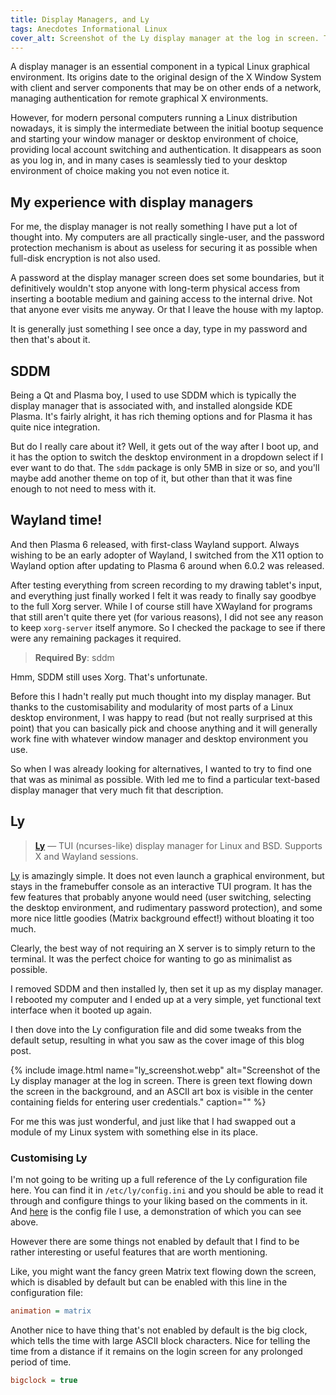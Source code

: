 ```yaml
---
title: Display Managers, and Ly
tags: Anecdotes Informational Linux
cover_alt: Screenshot of the Ly display manager at the log in screen. There is green text flowing down the screen in the background, and an ASCII art box is visible in the center containing fields for entering user credentials.
---
```


A display manager is an essential component in a typical Linux graphical environment. Its origins date to the original design of the X Window System with client and server components that may be on other ends of a network, managing authentication for remote graphical X environments.

However, for modern personal computers running a Linux distribution nowadays, it is simply the intermediate between the initial bootup sequence and starting your window manager or desktop environment of choice, providing local account switching and authentication. It disappears as soon as you log in, and in many cases is seamlessly tied to your desktop environment of choice making you not even notice it.

<!--more-->

## My experience with display managers
For me, the display manager is not really something I have put a lot of thought into. My computers are all practically single-user, and the password protection mechanism is about as useless for securing it as possible when full-disk encryption is not also used.

A password at the display manager screen does set some boundaries, but it definitively wouldn't stop anyone with long-term physical access from inserting a bootable medium and gaining access to the internal drive. Not that anyone ever visits me anyway. Or that I leave the house with my laptop.

It is generally just something I see once a day, type in my password and then that's about it.

## SDDM
Being a Qt and Plasma boy, I used to use SDDM which is typically the display manager that is associated with, and installed alongside KDE Plasma. It's fairly alright, it has rich theming options and for Plasma it has quite nice integration.

But do I really care about it? Well, it gets out of the way after I boot up, and it has the option to switch the desktop environment in a dropdown select if I ever want to do that. The `sddm` package is only 5MB in size or so, and you'll maybe add another theme on top of it, but other than that it was fine enough to not need to mess with it.

## Wayland time!
And then Plasma 6 released, with first-class Wayland support. Always wishing to be an early adopter of Wayland, I switched from the X11 option to Wayland option after updating to Plasma 6 around when 6.0.2 was released.

After testing everything from screen recording to my drawing tablet's input, and everything just finally worked I felt it was ready to finally say goodbye to the full Xorg server. While I of course still have XWayland for programs that still aren't quite there yet (for various reasons), I did not see any reason to keep `xorg-server` itself anymore. So I checked the package to see if there were any remaining packages it required.

> **Required By**: sddm

Hmm, SDDM still uses Xorg. That's unfortunate.

Before this I hadn't really put much thought into my display manager. But thanks to the customisability and modularity of most parts of a Linux desktop environment, I was happy to read (but not really surprised at this point) that you can basically pick and choose anything and it will generally work fine with whatever window manager and desktop environment you use.

So when I was already looking for alternatives, I wanted to try to find one that was as minimal as possible. With led me to find a particular text-based display manager that very much fit that description.

## Ly
> [**Ly**](https://github.com/fairyglade/ly) — TUI (ncurses-like) display manager for Linux and BSD. Supports X and Wayland sessions.

[Ly](https://github.com/fairyglade/ly) is amazingly simple. It does not even launch a graphical environment, but stays in the framebuffer console as an interactive TUI program. It has the few features that probably anyone would need (user switching, selecting the desktop environment, and rudimentary password protection), and some more nice little goodies (Matrix background effect!) without bloating it too much.

Clearly, the best way of not requiring an X server is to simply return to the terminal. It was the perfect choice for wanting to go as minimalist as possible.

I removed SDDM and then installed ly, then set it up as my display manager. I rebooted my computer and I ended up at a very simple, yet functional text interface when it booted up again.

I then dove into the Ly configuration file and did some tweaks from the default setup, resulting in what you saw as the cover image of this blog post.

{% include image.html
	name="ly_screenshot.webp"
	alt="Screenshot of the Ly display manager at the log in screen. There is green text flowing down the screen in the background, and an ASCII art box is visible in the center containing fields for entering user credentials."
	caption="" %}

For me this was just wonderful, and just like that I had swapped out a module of my Linux system with something else in its place.

### Customising Ly
I'm not going to be writing up a full reference of the Ly configuration file here. You can find it in `/etc/ly/config.ini` and you should be able to read it through and configure things to your liking based on the comments in it. And [here](https://gist.github.com/rollerozxa/cee62f0df8ce2112d3440babf4d21228) is the config file I use, a demonstration of which you can see above.

However there are some things not enabled by default that I find to be rather interesting or useful features that are worth mentioning.

Like, you might want the fancy green Matrix text flowing down the screen, which is disabled by default but can be enabled with this line in the configuration file:

```ini
animation = matrix
```

Another nice to have thing that's not enabled by default is the big clock, which tells the time with large ASCII block characters. Nice for telling the time from a distance if it remains on the login screen for any prolonged period of time.

```ini
bigclock = true
```
